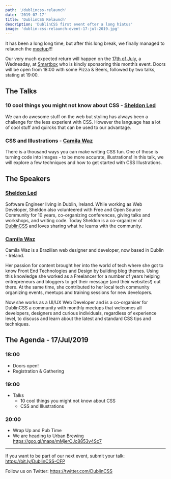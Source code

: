 ```yaml
---
path: '/dublincss-relaunch'
date: '2019-07-17'
title: 'DublinCSS Relaunch'
description: 'DublinCSS first event efter a long hiatus'
image: 'dublin-css-relaunch-event-17-jul-2019.jpg'
---
```


It has been a long long time, but after this long break, we finally managed to relaunch the [meetup](https://www.meetup.com/DublinCSS/events/262590537/)!!!

Our very much expected return will happen on the [17th of July](https://www.meetup.com/DublinCSS/events/262590537/), a Wednesday, at [Smartbox](https://bit.ly/DublinCSS-location) who is kindly sponsoring this month’s event.
Doors will be open from 18:00 with some Pizza & Beers, followed by two talks, stating at 19:00.

## The Talks

### 10 cool things you might not know about CSS - [Sheldon Led](https://sheldonled.com)

We can do awesome stuff on the web but styling has always been a challenge for the less experient with CSS. However the language has a lot of cool stuff and quircks that can be used to our advantage.

### CSS and Illustrations - [Camila Waz](https://camilawaz.com)

There is a thousand ways you can make writing CSS fun. One of those is turning code into images - to be more accurate, illustrations!
In this talk, we will explore a few techniques and how to get started with CSS Illustrations.

## The Speakers

### [Sheldon Led](https://sheldonled.com)
Software Engineer living in Dublin, Ireland. While working as Web Developer, Sheldon also volunteered with Free and Open Source Community for 10 years, co-organizing conferences, giving talks and workshops, and writing code. Today Sheldon is a co-organizer of [DublinCSS](/) and loves sharing what he learns with the community.

### [Camila Waz](https://camilawaz.com)
Camila Waz is a Brazilian web designer and developer, now based in Dublin - Ireland.

Her passion for content brought her into the world of tech where she got to know Front End Technologies and Design by building blog themes.
Using this knowledge she worked as a Freelancer for a number of years helping entrepreneurs and bloggers to get their message (and their websites!) out there. At the same time, she contributed to her local tech community organizing events, meetups and training sessions for new developers.

Now she works as a UI/UX Web Developer and is a co-organiser for DublinCSS a community with monthly meetups that welcomes all developers, designers and curious individuals, regardless of experience level, to discuss and learn about the latest and standard CSS tips and techniques.

## The Agenda - 17/Jul/2019

### 18:00
- Doors open!
- Registration & Gathering

### 19:00
- Talks
  - 10 cool things you might not know about CSS
  - CSS and Illustrations

### 20:00
- Wrap Up and Pub Time
- We are heading to Urban Brewing https://goo.gl/maps/mMjerCJc8853v4Sc7

--------------------------------------------------

If you want to be part of our next event, submit your talk: https://bit.ly/DublinCSS-CFP

Follow us on Twitter: https://twitter.com/DublinCSS
